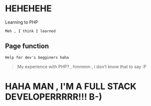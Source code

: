 # HEHEHEHE

Learning to PHP

``` Meh , I think I learned ```


## Page function


```
Help for dev's begginers haha

```



> My experience with PHP? , hmmmm , i don't know that to say :P 







# HAHA MAN , I'M A FULL STACK DEVELOPERRRRR!!! B-)
